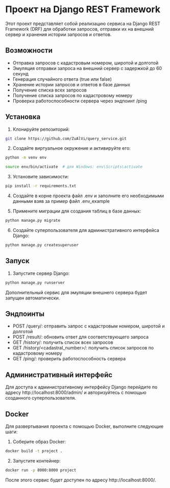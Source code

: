 # Проект на Django REST Framework

Этот проект представляет собой реализацию сервиса на Django REST Framework (DRF) для обработки запросов, отправки их на внешний сервер и хранения истории запросов и ответов.

## Возможности

- Отправка запросов с кадастровым номером, широтой и долготой
- Эмуляция отправки запроса на внешний сервер с задержкой до 60 секунд
- Генерация случайного ответа (true или false)
- Хранение истории запросов и ответов в базе данных
- Получение списка всех запросов
- Получение списка запросов по кадастровому номеру
- Проверка работоспособности сервера через эндпоинт /ping

## Установка

1. Клонируйте репозиторий:

```bash
git clone https://github.com/ZuAlVi/query_service.git
```

2. Создайте виртуальное окружение и активируйте его:
```bash
python -m venv env

source env/bin/activate  # для Windows: env\Scripts\activate
```
3. Установите зависимости:

```bash
pip install -r requirements.txt
```

4. Создайте в корне проекта файл .env и заполните его необходимыми данными взяв за пример файл .env_example


5. Примените миграции для создания таблиц в базе данных:

```bash
python manage.py migrate
```

6. Создайте суперпользователя для административного интерфейса Django:

```bash
python manage.py createsuperuser
```
## Запуск

1. Запустите сервер Django:
```bash
python manage.py runserver
```
Дополнительный сервис для эмуляции внешнего сервера будет запущен автоматически.

## Эндпоинты

- POST /query/: отправить запрос с кадастровым номером, широтой и долготой
- POST /result/: обновить ответ для соответствующего запроса
- GET /history/: получить список всех запросов
- GET /history/<cadastral_number>/: получить список запросов по кадастровому номеру
- GET /ping/: проверить работоспособность сервера

## Административный интерфейс

Для доступа к административному интерфейсу Django перейдите по адресу http://localhost:8000/admin/ и авторизуйтесь с помощью созданного суперпользователя.

## Docker

Для развертывания проекта с помощью Docker, выполните следующие шаги:

1. Соберите образ Docker:

```bash
docker build -t project .
```
2. Запустите контейнер:

```bash
docker run -p 8000:8000 project
```

После этого сервис будет доступен по адресу http://localhost:8000/.